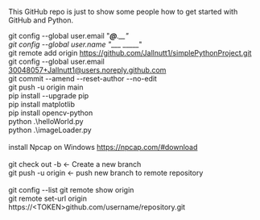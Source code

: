 This GitHub repo is just to show some people how to get started with GitHub and Python. 

git config --global user.email "____@___.__" \
git config --global user.name "____ _____"   \
git remote add origin https://github.com/Jallnutt1/simplePythonProject.git \
git config --global user.email 30048057+Jallnutt1@users.noreply.github.com \
git commit --amend --reset-author --no-edit \
git push -u origin main \
pip install --upgrade pip \
pip install matplotlib \
pip install opencv-python \
python .\helloWorld.py \
python .\imageLoader.py \
\
install Npcap on Windows https://npcap.com/#download \
\
git check out -b <branch> <- Create a new branch\
git push -u origin <branch> <- push new branch to remote repository\
\
git config --list
git remote show origin \
git remote set-url origin https://\<TOKEN\>github.com/username/repository.git

